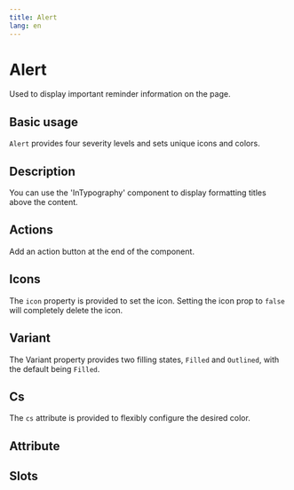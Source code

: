 ```yaml
---
title: Alert
lang: en
---
```


<script setup lang="ts">
  import props from "../../../example/alert/description/en-props.ts";
  import slots from "../../../example/alert/description/en-slots.ts";
</script>


# Alert

Used to display important reminder information on the page.

## Basic usage

`Alert` provides four severity levels and sets unique icons and colors.

<demo src="../../../example/alert/base.vue" />

## Description

You can use the 'InTypography' component to display formatting titles above the content.

<demo src="../../../example/alert/description.vue" />

## Actions

Add an action button at the end of the component.

<demo src="../../../example/alert/actions.vue" />

## Icons

The `icon` property is provided to set the icon. Setting the icon prop to `false` will completely delete the icon.

<demo src="../../../example/alert/icon.vue" />

## Variant

The Variant property provides two filling states, `Filled` and `Outlined`, with the default being `Filled`.

<demo src="../../../example/alert/outlined.vue" />


## Cs

The `cs` attribute is provided to flexibly configure the desired color.

<demo src="../../../example/alert/color.vue" />

## Attribute

<data-table type="props" lang="en" :data="props" />


## Slots
<data-table type="slots" lang="en" :data="slots" />
